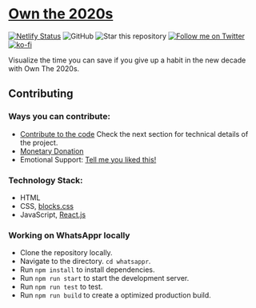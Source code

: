 # [Own the 2020s](https://own2020s.com)
[![Netlify Status](https://api.netlify.com/api/v1/badges/0d53ba7f-ce39-4aa0-a218-85fbf9502b37/deploy-status)](https://app.netlify.com/sites/own2020s/deploys)
![GitHub](https://img.shields.io/github/license/recurshawn/Own-the-2020s?label=License&style=flat-square)
![Star this repository](https://img.shields.io/github/stars/recurshawn/Own-the-2020s?style=social)
[![Follow me on Twitter](https://img.shields.io/twitter/follow/incept_shawn?style=social)](https://twitter.com/incept_shawn)
[![ko-fi](https://www.ko-fi.com/img/githubbutton_sm.svg)](https://ko-fi.com/recurshawn)

Visualize the time you can save if you give up a habit in the new decade with Own The 2020s.

## Contributing

### Ways you can contribute: ###
- [Contribute to the code](https://github.com/recurshawn/Own-the-2020s) Check the next section for technical details of the project.
- [Monetary Donation](https://ko-fi.com/recurshawn)
- Emotional Support: [Tell me you liked this!](https://twitter.com/Incept_shawn)

### Technology Stack: ###
- HTML
- CSS, [blocks.css](https://github.com/thesephist/blocks.css)
- JavaScript, [React.js](https://reactjs.org/)

### Working on WhatsAppr locally ###
- Clone the repository locally. 
- Navigate to the directory. `cd whatsappr`.
- Run `npm install` to install dependencies.
- Run `npm run start` to start the development server.
- Run `npm run test` to test.
- Run `npm run build` to create a optimized production build.
